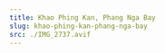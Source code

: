 ```yaml
---
title: Khao Phing Kan, Phang Nga Bay
slug: khao-phing-kan-phang-nga-bay
src: ./IMG_2737.avif
---
```

